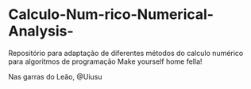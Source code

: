 # Calculo-Num-rico-Numerical-Analysis-
Repositório para adaptação de diferentes métodos do calculo numérico para algoritmos de programação
Make yourself home fella!

Nas garras do Leão,
    @Uiusu

